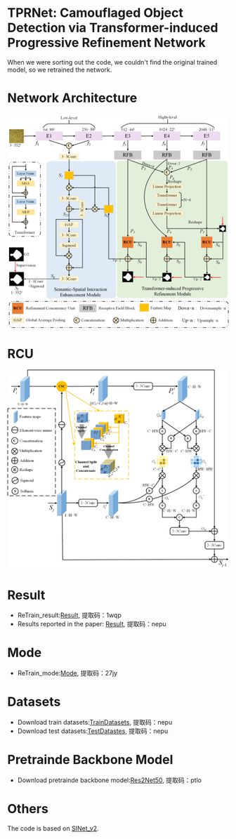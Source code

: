 # TPRNet: Camouflaged Object Detection via Transformer-induced Progressive Refinement Network
When we were sorting out the code, we couldn't find the original trained model, so we retrained the network.
# Network Architecture
![image](https://github.com/zhangqiao970914/TPRNet/blob/main/image/TPRNet.png)
# RCU
![images](https://github.com/zhangqiao970914/TPRNet/blob/main/image/cod_ccu.png)
# Result
* ReTrain_result:[Result](https://pan.baidu.com/s/1Hs8EXWb4K0dZhD60kvH5bQ), 提取码：1wqp
* Results reported in the paper: [Result](https://pan.baidu.com/s/1WQLi2a6KuqBn2jwuWZwpdQ), 提取码：nepu
# Mode
* ReTrain_mode:[Mode](https://pan.baidu.com/s/1DMLo7wYYfyJQI-2RmxJQGA), 提取码：27jy
# Datasets
* Download train datasets:[TrainDatasets](https://pan.baidu.com/s/1QSwZK_fJWdznkmyBli2fdg), 提取码：nepu
* Download test datasets:[TestDatastes](https://pan.baidu.com/s/1akzyy9olDdorKIvToDx0qQ), 提取码：nepu 
# Pretrainde Backbone Model
* Download pretrainde backbone model:[Res2Net50](https://pan.baidu.com/s/1DEl-jbuv73hU5mKJGUXocg), 提取码：ptlo
# Others
The code is based on [SINet_v2](https://github.com/GewelsJI/SINet-V2).

